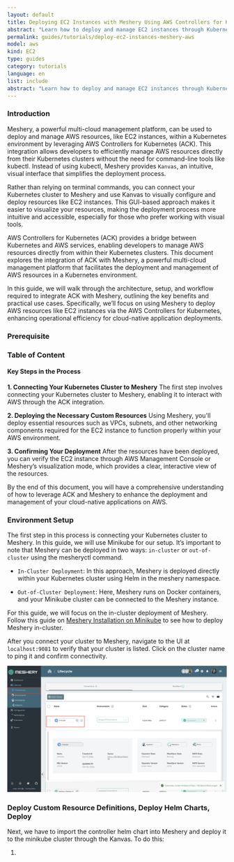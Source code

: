 ```yaml
---
layout: default
title: Deploying EC2 Instances with Meshery Using AWS Controllers for Kubernetes
abstract: "Learn how to deploy and manage EC2 instances through Kubernetes with Meshery, utilizing AWS Controllers for Kubernetes (ACK) to enhance cloud resource management"
permalink: guides/tutorials/deploy-ec2-instances-meshery-aws
model: aws
kind: EC2
type: guides
category: tutorials
language: en
list: include
abstract: "Learn how to deploy and manage EC2 instances through Kubernetes with Meshery, utilizing AWS Controllers for Kubernetes (ACK) to enhance cloud resource management"
---
```


### Introduction

Meshery, a powerful multi-cloud management platform, can be used to deploy and manage AWS resources, like EC2 instances, within a Kubernetes environment by leveraging AWS Controllers for Kubernetes (ACK). This integration allows developers to efficiently manage AWS resources directly from their Kubernetes clusters without the need for command-line tools like kubectl. Instead of using kubectl, Meshery provides `Kanvas`, an intuitive, visual interface that simplifies the deployment process.

Rather than relying on terminal commands, you can connect your Kubernetes cluster to Meshery and use Kanvas to visually configure and deploy resources like EC2 instances. This GUI-based approach makes it easier to visualize your resources, making the deployment process more intuitive and accessible, especially for those who prefer working with visual tools.

AWS Controllers for Kubernetes (ACK) provides a bridge between Kubernetes and AWS services, enabling developers to manage AWS resources directly from within their Kubernetes clusters. This document explores the integration of ACK with Meshery, a powerful multi-cloud management platform that facilitates the deployment and management of AWS resources in a Kubernetes environment.

In this guide, we will walk through the architecture, setup, and workflow required to integrate ACK with Meshery, outlining the key benefits and practical use cases. Specifically, we’ll focus on using Meshery to deploy AWS resources like EC2 instances via the AWS Controllers for Kubernetes, enhancing operational efficiency for cloud-native application deployments.


### Prerequisite

### Table of Content

#### Key Steps in the Process

**1. Connecting Your Kubernetes Cluster to Meshery**
The first step involves connecting your Kubernetes cluster to Meshery, enabling it to interact with AWS through the ACK integration.

**2. Deploying the Necessary Custom Resources**
Using Meshery, you'll deploy essential resources such as VPCs, subnets, and other networking components required for the EC2 instance to function properly within your AWS environment.

**3. Confirming Your Deployment**
After the resources have been deployed, you can verify the EC2 instance through AWS Management Console or Meshery’s visualization mode, which provides a clear, interactive view of the resources.

By the end of this document, you will have a comprehensive understanding of how to leverage ACK and Meshery to enhance the deployment and management of your cloud-native applications on AWS.

### Environment Setup

The first step in this process is connecting your Kubernetes cluster to Meshery. In this guide, we will use Minikube for our setup. It’s important to note that Meshery can be deployed in two ways: `in-cluster` or `out-of-cluster` using the mesheryctl command.

- `In-Cluster Deployment`: In this approach, Meshery is deployed directly within your Kubernetes cluster using Helm in the meshery namespace.

- `Out-of-Cluster Deployment`: Here, Meshery runs on Docker containers, and your Minikube cluster can be connected to the Meshery instance.

For this guide, we will focus on the in-cluster deployment of Meshery. Follow this guide on [Meshery Installation on Minikube](https://docs.meshery.io/installation/kubernetes/minikube) to see how to deploy Meshery in-cluster.

After you connect your cluster to Meshery, navigate to the UI at `localhost:9081` to verify that your cluster is listed. Click on the cluster name to ping it and confirm connectivity.

![Connect Minikube Cluster](./aws-controllers/aws-connection.png)

### Deploy Custom Resource Definitions, Deploy Helm Charts, Deploy 


Next, we have to import the controller helm chart into Meshery and deploy it to the minikube cluster through the Kanvas. To do this:

1. 






